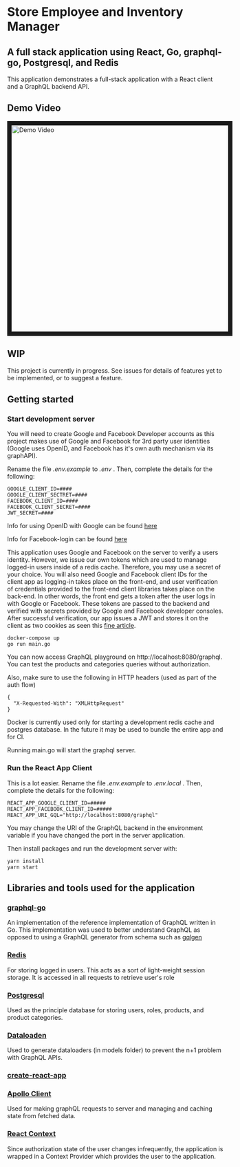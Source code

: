 # Store Employee and Inventory Manager
## A full stack application using React, Go, graphql-go, Postgresql, and Redis

This application demonstrates a full-stack application with a React client and a GraphQL backend API.

## Demo Video
<a href="http://www.youtube.com/watch?feature=player_embedded&v=lO0OoP4jmBw 
" target="_blank"><img src="http://img.youtube.com/vi/lO0OoP4jmBw /0.jpg" 
alt="Demo Video" width="640" height="480" border="10" /></a>

## WIP
This project is currently in progress. See issues for details of features yet to be implemented, or to suggest a feature.


## Getting started

### Start development server
You will need to create Google and Facebook Developer accounts as this project makes use of Google and Facebook for 3rd party user identities (Google uses OpenID, and Facebook has it's own auth mechanism via its graphAPI).

Rename the file *.env.example* to *.env* . Then, complete the details for the following:

```
GOOGLE_CLIENT_ID=####
GOOGLE_CLIENT_SECTRET=####
FACEBOOK_CLIENT_ID=####
FACEBOOK_CLIENT_SECRET=####
JWT_SECRET=####
```

Info for using OpenID with Google can be found [here](https://developers.google.com/identity/protocols/OpenIDConnect)

Info for Facebook-login can be found [here](https://developers.facebook.com/docs/facebook-login/)

This application uses Google and Facebook on the server to verify a users identity. However, we issue our own tokens which are used to manage logged-in users inside of a redis cache. Therefore, you may use a secret of your choice. You will also need Google and Facebook client IDs for the client app as logging-in takes place on the front-end, and user verification of credentials provided to the front-end client libraries takes place on the back-end. In other words, the front end gets a token after the user logs in with Google or Facebook. These tokens are passed to the backend and verified with secrets provided by Google and Facebook developer consoles. After successful verification, our app issues a JWT and stores it on the client as two cookies as seen this [fine article](https://medium.com/lightrail/getting-token-authentication-right-in-a-stateless-single-page-application-57d0c6474e3). 

```
docker-compose up
go run main.go
```

You can now access GraphQL playground on http://localhost:8080/graphql. You can test the products and categories queries without authorization. 

Also, make sure to use the following in HTTP headers (used as part of the auth flow)
```
{
  "X-Requested-With": "XMLHttpRequest"
}
```

Docker is currently used only for starting a development redis cache and postgres database. In the future it may be used to bundle the entire app and for CI.

Running main.go will start the graphql server.

### Run the React App Client
This is a lot easier. 
Rename the file *.env.example* to *.env.local* . Then, complete the details for the following:

```
REACT_APP_GOOGLE_CLIENT_ID=#####
REACT_APP_FACEBOOK_CLIENT_ID=#####
REACT_APP_URI_GQL="http://localhost:8080/graphql"
```

You may change the URI of the GraphQL backend in the environment variable if you have changed the port in the server application. 

Then install packages and run the development server with:
```
yarn install
yarn start
```

## Libraries and tools used for the application

### [graphql-go](https://github.com/graphql-go/graphql)
An implementation of the reference implementation of GraphQL written in Go. This implementation was used to better understand GraphQL as opposed to using a GraphQL generator from schema such as [gqlgen](https://github.com/99designs/gqlgen)

### [Redis](https://redis.io/)
For storing logged in users. This acts as a sort of light-weight session storage. It is accessed in all requests to retrieve user's role

### [Postgresql](https://www.postgresql.org/)
Used as the principle database for storing users, roles, products, and product categories.

### [Dataloaden](https://github.com/vektah/dataloaden)
Used to generate dataloaders (in models folder) to prevent the n+1 problem with GraphQL APIs. 

### [create-react-app](https://reactjs.org/docs/create-a-new-react-app.html)

### [Apollo Client](https://www.apollographql.com/docs/react/)
Used for making graphQL requests to server and managing and caching state from fetched data. 

### [React Context](https://reactjs.org/docs/context.html)
Since authorization state of the user changes infrequently, the application is wrapped in a Context Provider which provides the user to the application. 
